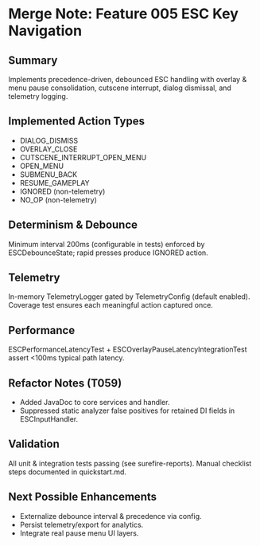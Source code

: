 # Merge Note: Feature 005 ESC Key Navigation

## Summary
Implements precedence-driven, debounced ESC handling with overlay & menu pause consolidation, cutscene interrupt, dialog dismissal, and telemetry logging.

## Implemented Action Types
- DIALOG_DISMISS
- OVERLAY_CLOSE
- CUTSCENE_INTERRUPT_OPEN_MENU
- OPEN_MENU
- SUBMENU_BACK
- RESUME_GAMEPLAY
- IGNORED (non-telemetry)
- NO_OP (non-telemetry)

## Determinism & Debounce
Minimum interval 200ms (configurable in tests) enforced by ESCDebounceState; rapid presses produce IGNORED action.

## Telemetry
In-memory TelemetryLogger gated by TelemetryConfig (default enabled). Coverage test ensures each meaningful action captured once.

## Performance
ESCPerformanceLatencyTest + ESCOverlayPauseLatencyIntegrationTest assert <100ms typical path latency.

## Refactor Notes (T059)
- Added JavaDoc to core services and handler.
- Suppressed static analyzer false positives for retained DI fields in ESCInputHandler.

## Validation
All unit & integration tests passing (see surefire-reports). Manual checklist steps documented in quickstart.md.

## Next Possible Enhancements
- Externalize debounce interval & precedence via config.
- Persist telemetry/export for analytics.
- Integrate real pause menu UI layers.

